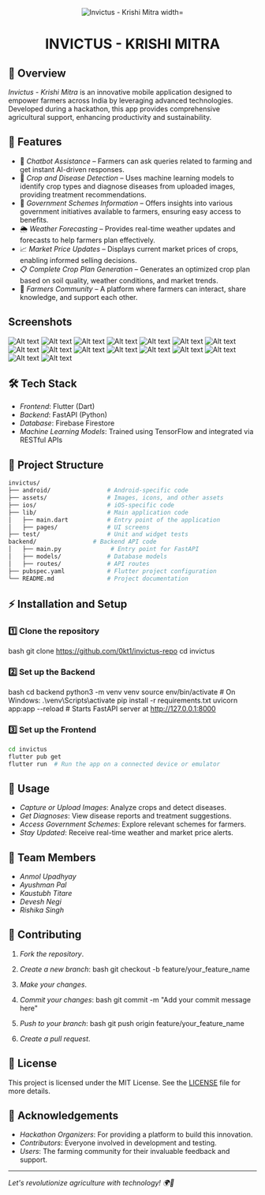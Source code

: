 <p align="center">
  <img src="KrishiMitra_logo/krishimitra_logo.png" alt="Invictus - Krishi Mitra width="200">
</p>

<h1 align="center">INVICTUS - KRISHI MITRA</h1>

## 🌾 Overview

*Invictus - Krishi Mitra* is an innovative mobile application designed to empower farmers across India by leveraging advanced technologies. Developed during a hackathon, this app provides comprehensive agricultural support, enhancing productivity and sustainability.

## 🚀 Features

- 🤖 *Chatbot Assistance* – Farmers can ask queries related to farming and get instant AI-driven responses.
- 🌱 *Crop and Disease Detection* – Uses machine learning models to identify crop types and diagnose diseases from uploaded images, providing treatment recommendations.
- 📜 *Government Schemes Information* – Offers insights into various government initiatives available to farmers, ensuring easy access to benefits.
- 🌦 *Weather Forecasting* – Provides real-time weather updates and forecasts to help farmers plan effectively.
- 📈 *Market Price Updates* – Displays current market prices of crops, enabling informed selling decisions.
- 📋 *Complete Crop Plan Generation* – Generates an optimized crop plan based on soil quality, weather conditions, and market trends.
- 🌾 *Farmers Community* – A platform where farmers can interact, share knowledge, and support each other.

## Screenshots
  ![Alt text](ss/1.jpg)
  ![Alt text](ss/2.jpg)
  ![Alt text](ss/3.jpg)
  ![Alt text](ss/4.jpg)
  ![Alt text](ss/5.jpg)
  ![Alt text](ss/6.jpg)
  ![Alt text](ss/7.jpg)
  ![Alt text](ss/8.jpg)
  ![Alt text](ss/9.jpg)
  ![Alt text](ss/10.jpg)
  ![Alt text](ss/11.jpg)
  ![Alt text](ss/12.jpg)
  ![Alt text](ss/13.jpg)
  ![Alt text](ss/14.jpg)
  ![Alt text](ss/15.jpg)
  ![Alt text](ss/16.jpg)

## 🛠 Tech Stack

- *Frontend*: Flutter (Dart)
- *Backend*: FastAPI (Python)
- *Database*: Firebase Firestore
- *Machine Learning Models*: Trained using TensorFlow and integrated via RESTful APIs

## 📂 Project Structure

```bash
invictus/
├── android/                # Android-specific code
├── assets/                 # Images, icons, and other assets
├── ios/                    # iOS-specific code
├── lib/                    # Main application code
│   ├── main.dart           # Entry point of the application
│   ├── pages/              # UI screens
├── test/                   # Unit and widget tests
backend/                # Backend API code
│   ├── main.py              # Entry point for FastAPI 
│   ├── models/             # Database models
│   ├── routes/             # API routes
├── pubspec.yaml            # Flutter project configuration
└── README.md               # Project documentation
```

## ⚡ Installation and Setup

### 1️⃣ Clone the repository
bash
git clone https://github.com/0kt1/invictus-repo
cd invictus


### 2️⃣ Set up the Backend
bash
cd backend
python3 -m venv venv
source env/bin/activate  # On Windows: .\venv\Scripts\activate
pip install -r requirements.txt
uvicorn app:app --reload  # Starts FastAPI server at http://127.0.0.1:8000


### 3️⃣ Set up the Frontend
```bash
cd invictus
flutter pub get
flutter run  # Run the app on a connected device or emulator
```

## 📌 Usage

- *Capture or Upload Images*: Analyze crops and detect diseases.
- *Get Diagnoses*: View disease reports and treatment suggestions.
- *Access Government Schemes*: Explore relevant schemes for farmers.
- *Stay Updated*: Receive real-time weather and market price alerts.

## 👥 Team Members

- *Anmol Upadhyay*
- *Ayushman Pal*
- *Kaustubh Titare*
- *Devesh Negi*
- *Rishika Singh*

## 🤝 Contributing

1. *Fork the repository*.
2. *Create a new branch*:
   bash
   git checkout -b feature/your_feature_name
   
3. *Make your changes*.
4. *Commit your changes*:
   bash
   git commit -m "Add your commit message here"
   
5. *Push to your branch*:
   bash
   git push origin feature/your_feature_name
   
6. *Create a pull request*.

## 📜 License

This project is licensed under the MIT License. See the [LICENSE](LICENSE) file for more details.

## 🙌 Acknowledgements

- *Hackathon Organizers*: For providing a platform to build this innovation.
- *Contributors*: Everyone involved in development and testing.
- *Users*: The farming community for their invaluable feedback and support.

---

*Let's revolutionize agriculture with technology! 🌍🚜*